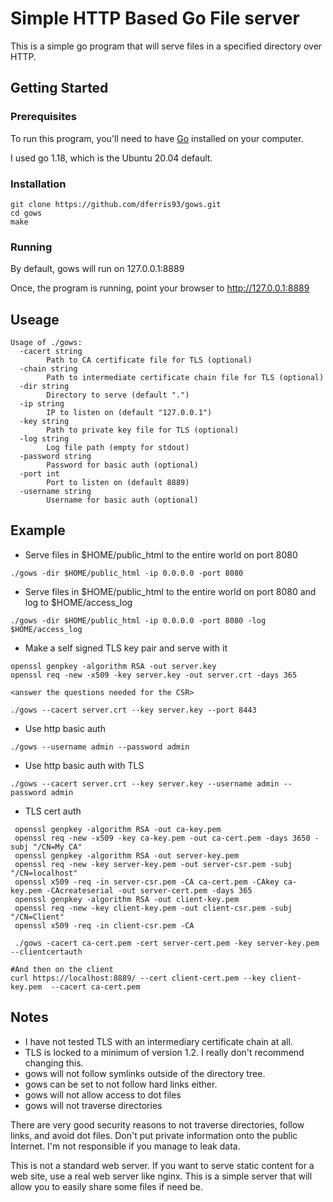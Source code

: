 # Simple HTTP Based Go File server

This is a simple go program that will serve files in a specified directory over HTTP.

## Getting Started

### Prerequisites

To run this program, you'll need to have [Go](https://golang.org/dl/) installed on your computer.

I used go 1.18, which is the Ubuntu 20.04 default.

### Installation

```
git clone https://github.com/dferris93/gows.git
cd gows
make
```

### Running
By default, gows will run on 127.0.0.1:8889

Once, the program is running, point your browser to http://127.0.0.1:8889

## Useage

```
Usage of ./gows:
  -cacert string
        Path to CA certificate file for TLS (optional)
  -chain string
        Path to intermediate certificate chain file for TLS (optional)
  -dir string
        Directory to serve (default ".")
  -ip string
        IP to listen on (default "127.0.0.1")
  -key string
        Path to private key file for TLS (optional)
  -log string
        Log file path (empty for stdout)
  -password string
        Password for basic auth (optional)
  -port int
        Port to listen on (default 8889)
  -username string
        Username for basic auth (optional)
```

## Example

* Serve files in $HOME/public_html to the entire world on port 8080

```
./gows -dir $HOME/public_html -ip 0.0.0.0 -port 8080 
```

* Serve files in $HOME/public_html to the entire world on port 8080 and log to $HOME/access_log

```
./gows -dir $HOME/public_html -ip 0.0.0.0 -port 8080 -log $HOME/access_log
```

* Make a self signed TLS key pair and serve with it
```
openssl genpkey -algorithm RSA -out server.key
openssl req -new -x509 -key server.key -out server.crt -days 365

<answer the questions needed for the CSR>

./gows --cacert server.crt --key server.key --port 8443

```

* Use http basic auth
```
./gows --username admin --password admin 
```

* Use http basic auth with TLS
```
./gows --cacert server.crt --key server.key --username admin --password admin
```

* TLS cert auth
```
 openssl genpkey -algorithm RSA -out ca-key.pem
 openssl req -new -x509 -key ca-key.pem -out ca-cert.pem -days 3650 -subj "/CN=My CA"
 openssl genpkey -algorithm RSA -out server-key.pem
 openssl req -new -key server-key.pem -out server-csr.pem -subj "/CN=localhost"
 openssl x509 -req -in server-csr.pem -CA ca-cert.pem -CAkey ca-key.pem -CAcreateserial -out server-cert.pem -days 365
 openssl genpkey -algorithm RSA -out client-key.pem
 openssl req -new -key client-key.pem -out client-csr.pem -subj "/CN=Client"
 openssl x509 -req -in client-csr.pem -CA

 ./gows -cacert ca-cert.pem -cert server-cert.pem -key server-key.pem --clientcertauth

#And then on the client
curl https://localhost:8889/ --cert client-cert.pem --key client-key.pem  --cacert ca-cert.pem

```

## Notes

* I have not tested TLS with an intermediary certificate chain at all.
* TLS is locked to a minimum of version 1.2.  I really don't recommend changing this.
* gows will not follow symlinks outside of the directory tree.
* gows can be set to not follow hard links either.
* gows will not allow access to dot files
* gows will not traverse directories

There are very good security reasons to not traverse directories, follow links, and avoid dot files.  Don't put private information onto the public Internet.  I'm not responsible if you manage to leak data. 

This is not a standard web server.  If you want to serve static content for a web site, use a real web server like nginx.  This is a simple server that will allow you to easily share some files if need be.